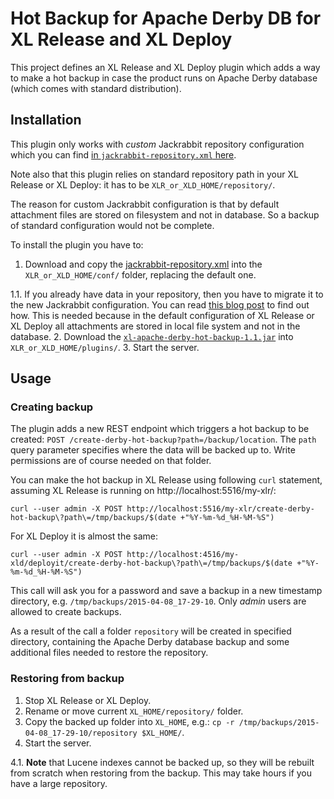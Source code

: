 # Hot Backup for Apache Derby DB for XL Release and XL Deploy

This project defines an XL Release and XL Deploy plugin which adds a way to make a hot backup in case the product runs on Apache Derby database (which comes with standard distribution).

## Installation

This plugin only works with _custom_ Jackrabbit repository configuration which you can find [in `jackrabbit-repository.xml` here](src/main/resources/sample/jackrabbit-repository.xml).

Note also that this plugin relies on standard repository path in your XL Release or XL Deploy: it has to be `XLR_or_XLD_HOME/repository/`.

The reason for custom Jackrabbit configuration is that by default attachment files are stored on filesystem and not in database. So a backup of standard configuration would not be complete.

To install the plugin you have to:

1. Download and copy the [jackrabbit-repository.xml](src/main/resources/sample/jackrabbit-repository.xml) into the `XLR_or_XLD_HOME/conf/` folder, replacing the default one.

  1.1. If you already have data in your repository, then you have to migrate it to the new Jackrabbit configuration. You can read [this blog post](http://blog.xebialabs.com/2015/04/07/migrate-xl-release-xl-deploy-repository-another-database/) to find out how. This is needed because in the default configuration of XL Release or XL Deploy all attachments are stored in local file system and not in the database.
2. Download the [`xl-apache-derby-hot-backup-1.1.jar`](https://github.com/xebialabs-community/xl-apache-derby-hot-backup/releases/download/v1.1/xl-apache-derby-hot-backup-1.1.jar) into `XLR_or_XLD_HOME/plugins/`.
3. Start the server.

## Usage

### Creating backup

The plugin adds a new REST endpoint which triggers a hot backup to be created: `POST /create-derby-hot-backup?path=/backup/location`. The `path` query parameter specifies where the data will be backed up to. Write permissions are of course needed on that folder.

You can make the hot backup in XL Release using following `curl` statement, assuming XL Release is running on http://localhost:5516/my-xlr/:

    curl --user admin -X POST http://localhost:5516/my-xlr/create-derby-hot-backup\?path\=/tmp/backups/$(date +"%Y-%m-%d_%H-%M-%S")
    
For XL Deploy it is almost the same:

    curl --user admin -X POST http://localhost:4516/my-xld/deployit/create-derby-hot-backup\?path\=/tmp/backups/$(date +"%Y-%m-%d_%H-%M-%S")

This call will ask you for a password and save a backup in a new timestamp directory, e.g. `/tmp/backups/2015-04-08_17-29-10`. Only _admin_ users are allowed to create backups.

As a result of the call a folder `repository` will be created in specified directory, containing the Apache Derby database backup and some additional files needed to restore the repository.
 
### Restoring from backup

1. Stop XL Release or XL Deploy.
2. Rename or move current `XL_HOME/repository/` folder.
3. Copy the backed up folder into `XL_HOME`, e.g.: `cp -r /tmp/backups/2015-04-08_17-29-10/repository $XL_HOME/`.
4. Start the server.

  4.1. **Note** that Lucene indexes cannot be backed up, so they will be rebuilt from scratch when restoring from the backup. This may take hours if you have a large repository.
